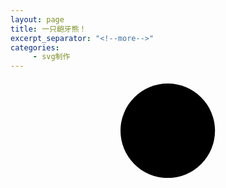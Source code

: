 ```yaml
---
layout: page
title: 一只龅牙熊！
excerpt_separator: "<!--more-->"
categories:
     - svg制作
---
```


<!--more-->
<style>
.body {
  background-color: #a3d5d3;
}

p {
  font-family: Arial, Helvetica, sans-serif;
  text-align: center;
  a {
    color: #097f9c;
  }
}

.container{
  width: 30%;
  margin: 20px auto;
}

// SVG base fills
.cls-1 {fill:#11485e;}
.cls-2 {fill:#7fc2e2;}
.cls-3 {fill:#d8d5d5;}
.cls-4 {fill:#131413;}
.cls-5 {fill:#fff;}
.cls-6 {fill:#b28f82;}
.cls-7 {fill:#231f20;}
.cls-8 {fill:#418cbd;}

// calling animations
.eye {
  animation: squeeze 2.4s infinite;
}
.nose {
  animation: nose 2s infinite ease;
}
.gopher {
  transform: translateY(120px);
  animation: start .8s forwards ease-in-out;
}
// setting animations
@keyframes start {
  100% { transform: translateY(0); }
}
@keyframes nose {
  80% { transform: none;}
  83% { transform: translateX(7.5px) scaleX(0.9); }
  90% { transform: none;}
  93% { transform: translateX(7.5px) scaleX(0.9); }
  100% { transform: none; }
}
@keyframes squeeze {
  90% { transform: none; animation-timing-function: ease-in; }
  93% { transform: translateY(70px) scaleY(.1); }
  100% { animation-timing-function: ease-out; }
}

</style>
<div class="container">
  <svg viewBox="0 0 153.34 153.34">
    <defs>  
      <clipPath id="clipPath">
        <circle id="backgroundCircle" cx="76.67" cy="76.67" r="76.67"/>
      </clipPath>
    </defs>
   <circle class="cls-1" cx="76.67" cy="76.67" r="76.67"/>
   <g class="gopher-wrapper" clip-path="url(#clipPath)">
     <g class="gopher">
       <path class="cls-2" d="M124.53 136.53c.33-14.69-2.52-30.71-1.71-39.42 1-10.27 1.78-20.71.53-27.73-.68-3.86 12.2-4.78 7.95-13.53-3.65-7.52-12.56-.88-14.82-3.22-11.5-11.88-25.44-14.82-36.41-15.36h-6c-11 .27-24.91 3.48-36.41 15.36-2.27 2.34-11.17-4.3-14.82 3.22-4.25 8.75 8.63 9.67 7.95 13.53-1.24 7-.42 17.46.53 27.73.78 8.42-1.86 25.77-1.73 40 0 0 17.19 16.24 47.12 16.24 30.05-.01 47.82-16.82 47.82-16.82z"/>
       <path class="cls-3" d="M96.17 61.18c-18.32 2.13-15.85 21.26-8.78 27.44 13.17 11.53 26.89 0 25.38-11.66-1.44-11.19-10.91-16.44-16.6-15.78z"/>      <g class="eye">
         <circle class="cls-4" cx="97.38" cy="77.64" r="6.28"/>
         <circle class="cls-5" cx="95.73" cy="74.98" r="1.98"/>
       </g>
       <path class="cls-6" d="M77.12 90.12c-8.77 1.3-11.9 3.83-11.23 7.81 1.09 6.48 21.82 5.75 22.43.33.52-4.68-7.79-8.65-11.2-8.14z"/>
       <path class="cls-7 nose" d="M71.44 92.73c-1.49 5.4 11.91 4.58 11.58 1.1-.19-2-2-4.63-6.75-4.48-1.86.07-4.14.86-4.83 3.38z"/>
       <path class="cls-3" d="M71.86 101.48c-.48.21-1.3 5.58 1.19 5.85 1.7.19 6.36.72 7.46 0 2.14-1.37 1.9-4.69.71-5.49-1.99-1.31-8.79-.62-9.36-.36zM57.96 61.18c18.32 2.13 15.85 21.26 8.78 27.44-13.17 11.53-26.89 0-25.38-11.66 1.45-11.19 10.91-16.44 16.6-15.78z"/>
       <g class="eye">
         <circle class="cls-4" cx="56.75" cy="77.64" r="6.28"/>
         <circle class="cls-5" cx="58.4" cy="74.98" r="1.98"/>
       </g>
       <path class="cls-6" d="M123.8 133.87c6.06.05 3.05-12.88-.67-10.32-1.83 1.26-2.12 4.18-2.12 6.62-.01 1.4 1.08 3.7 2.79 3.7zM30.34 133.87c-6.06.05-3.05-12.88.67-10.32 1.83 1.26 2.12 4.18 2.12 6.62 0 1.4-1.09 3.7-2.79 3.7z"/>
       <path class="cls-8" d="M121.05 57.18c-.32 1.17 1.17 1 1.73 4.54.2 1.29 4.92-1.91 3-4.29-1.57-1.95-4.42-1.4-4.73-.25zM33.08 57.18c.32 1.17-1.17 1-1.73 4.54-.2 1.29-4.92-1.91-3-4.29 1.57-1.95 4.42-1.4 4.73-.25z"/>
       </g>
     </g>
  </svg>
</div>

